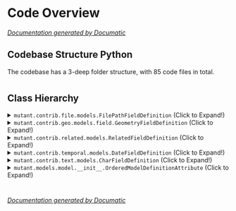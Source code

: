 # Code Overview

[_Documentation generated by Documatic_](https://www.documatic.com)

<!---Documatic-section-Codebase Structure Python-start--->
## Codebase Structure Python

The codebase has a 3-deep folder structure,
                with 85 code files in total.

# #
<!---Documatic-section-Codebase Structure Python-end--->

<!---Documatic-section-Class Hierarchy-start--->
## Class Hierarchy

<!---Documatic-block-mutant.contrib.file.models.FilePathFieldDefinition-start--->
<details>
	<summary><code>mutant.contrib.file.models.FilePathFieldDefinition</code> (Click to Expand!)</summary>

* mutant.contrib.boolean.models.BooleanFieldDefinition
* mutant.contrib.boolean.models.NullBooleanFieldDefinition
* mutant.contrib.geo.models.field.GeometryFieldDefinition
* mutant.contrib.numeric.models.BigIntegerFieldDefinition
* mutant.contrib.numeric.models.DecimalFieldDefinition
* mutant.contrib.numeric.models.FloatFieldDefinition
* mutant.contrib.numeric.models.IntegerFieldDefinition
* mutant.contrib.numeric.models.PositiveIntegerFieldDefinition
* mutant.contrib.numeric.models.PositiveSmallIntegerFieldDefinition
* mutant.contrib.numeric.models.SmallIntegerFieldDefinition
* mutant.contrib.related.models.RelatedFieldDefinition
* mutant.contrib.temporal.models.DateFieldDefinition
* mutant.contrib.text.models.CharFieldDefinition
</details>
<!---Documatic-block-mutant.contrib.file.models.FilePathFieldDefinition-end--->

<!---Documatic-block-mutant.contrib.geo.models.field.GeometryFieldDefinition-start--->
<details>
	<summary><code>mutant.contrib.geo.models.field.GeometryFieldDefinition</code> (Click to Expand!)</summary>

* mutant.contrib.geo.models.field.GeometryCollectionFieldDefinition
* mutant.contrib.geo.models.field.LineStringFieldDefinition
* mutant.contrib.geo.models.field.MultiLineStringFieldDefinition
* mutant.contrib.geo.models.field.MultiPointFieldDefinition
* mutant.contrib.geo.models.field.MultiPolygonFieldDefinition
* mutant.contrib.geo.models.field.PointFieldDefinition
* mutant.contrib.geo.models.field.PolygonFieldDefinition
</details>
<!---Documatic-block-mutant.contrib.geo.models.field.GeometryFieldDefinition-end--->

<!---Documatic-block-mutant.contrib.related.models.RelatedFieldDefinition-start--->
<details>
	<summary><code>mutant.contrib.related.models.RelatedFieldDefinition</code> (Click to Expand!)</summary>

* mutant.contrib.related.models.ForeignKeyDefinition
* mutant.contrib.related.models.ManyToManyFieldDefinition
</details>
<!---Documatic-block-mutant.contrib.related.models.RelatedFieldDefinition-end--->

<!---Documatic-block-mutant.contrib.temporal.models.DateFieldDefinition-start--->
<details>
	<summary><code>mutant.contrib.temporal.models.DateFieldDefinition</code> (Click to Expand!)</summary>

* mutant.contrib.temporal.models.DateTimeFieldDefinition
* mutant.contrib.temporal.models.TimeFieldDefinition
</details>
<!---Documatic-block-mutant.contrib.temporal.models.DateFieldDefinition-end--->

<!---Documatic-block-mutant.contrib.text.models.CharFieldDefinition-start--->
<details>
	<summary><code>mutant.contrib.text.models.CharFieldDefinition</code> (Click to Expand!)</summary>

* mutant.contrib.file.models.FilePathFieldDefinition
* mutant.contrib.text.models.TextFieldDefinition
* mutant.contrib.web.models.EmailFieldDefinition
* mutant.contrib.web.models.GenericIPAddressFieldDefinition
* mutant.contrib.web.models.IPAddressFieldDefinition
* mutant.contrib.web.models.SlugFieldDefinition
* mutant.contrib.web.models.URLFieldDefinition
</details>
<!---Documatic-block-mutant.contrib.text.models.CharFieldDefinition-end--->

<!---Documatic-block-mutant.models.model.__init__.OrderedModelDefinitionAttribute-start--->
<details>
	<summary><code>mutant.models.model.__init__.OrderedModelDefinitionAttribute</code> (Click to Expand!)</summary>

* mutant.models.model.__init__.BaseDefinition
* mutant.models.model.__init__.OrderingFieldDefinition
</details>
<!---Documatic-block-mutant.models.model.__init__.OrderedModelDefinitionAttribute-end--->

# #
<!---Documatic-section-Class Hierarchy-end--->

[_Documentation generated by Documatic_](https://www.documatic.com)
